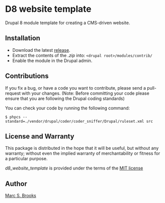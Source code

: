 # D8 website template

Drupal 8 module template for creating a CMS-driven website.

## Installation

- Download the latest [release](https://github.com/nuxy/d8_website_template/tags).
- Extract the contents of the _.zip_ into: `<drupal root>/modules/contrib/`
- Enable the module in the Drupal admin.

## Contributions

If you fix a bug, or have a code you want to contribute, please send a pull-request with your changes. (Note: Before committing your code please ensure that you are following the Drupal coding standards)

You can check your code by running the following command:

    $ phpcs --standard=./vendor/drupal/coder/coder_sniffer/Drupal/ruleset.xml src

## License and Warranty

This package is distributed in the hope that it will be useful, but without any warranty; without even the implied warranty of merchantability or fitness for a particular purpose.

_d8_website_template_ is provided under the terms of the [MIT license](http://www.opensource.org/licenses/mit-license.php)

## Author

[Marc S. Brooks](https://github.com/nuxy)
